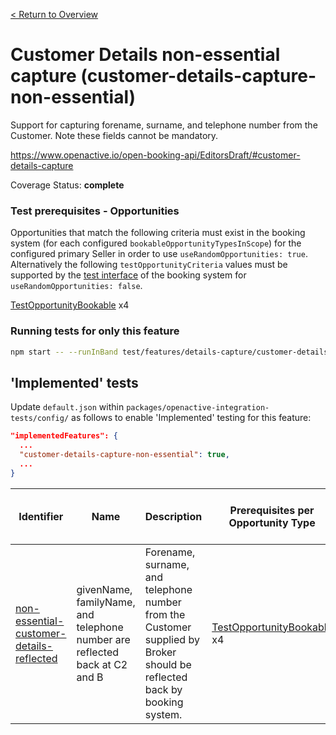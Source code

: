 [< Return to Overview](../../README.md)
# Customer Details non-essential capture (customer-details-capture-non-essential)

Support for capturing forename, surname, and telephone number from the Customer. Note these fields cannot be mandatory.


https://www.openactive.io/open-booking-api/EditorsDraft/#customer-details-capture

Coverage Status: **complete**
### Test prerequisites - Opportunities
Opportunities that match the following criteria must exist in the booking system (for each configured `bookableOpportunityTypesInScope`) for the configured primary Seller in order to use `useRandomOpportunities: true`. Alternatively the following `testOpportunityCriteria` values must be supported by the [test interface](https://openactive.io/test-interface/) of the booking system for `useRandomOpportunities: false`.

[TestOpportunityBookable](https://openactive.io/test-interface#TestOpportunityBookable) x4



### Running tests for only this feature

```bash
npm start -- --runInBand test/features/details-capture/customer-details-capture-non-essential/
```



## 'Implemented' tests

Update `default.json` within `packages/openactive-integration-tests/config/` as follows to enable 'Implemented' testing for this feature:

```json
"implementedFeatures": {
  ...
  "customer-details-capture-non-essential": true,
  ...
}
```

| Identifier | Name | Description | Prerequisites per Opportunity Type | Required Test Interface Actions |
|------------|------|-------------|---------------|-------------------|
| [non-essential-customer-details-reflected](./implemented/non-essential-customer-details-reflected-test.js) | givenName, familyName, and telephone number are reflected back at C2 and B | Forename, surname, and telephone number from the Customer supplied by Broker should be reflected back by booking system. | [TestOpportunityBookable](https://openactive.io/test-interface#TestOpportunityBookable) x4 |  |


